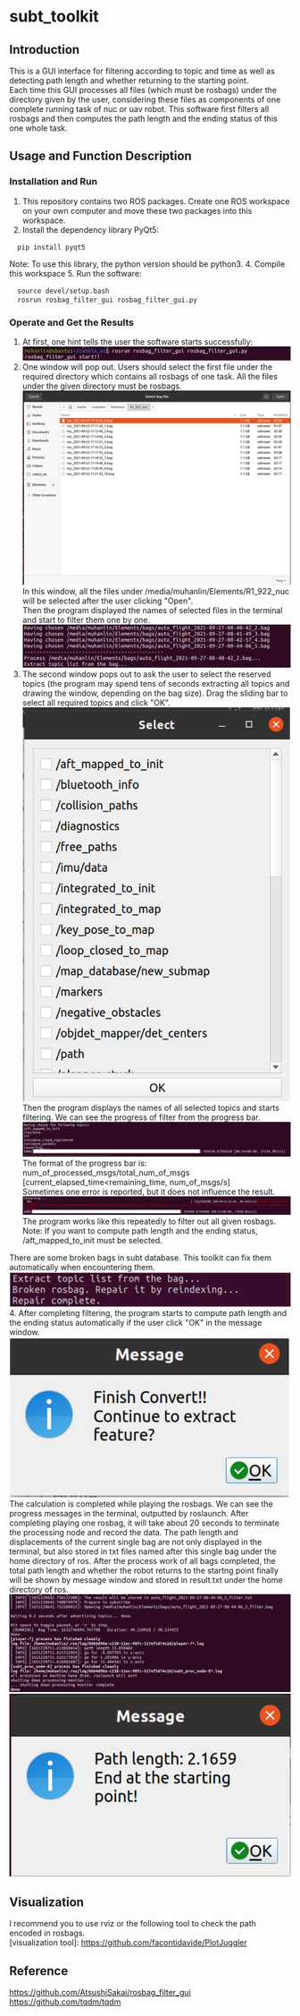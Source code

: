 # subt_toolkit
## Introduction
This is a GUI interface for filtering according to topic and time as well as detecting path length and whether returning to the starting point.   
Each time this GUI processes all files (which must be rosbags) under the directory given by the user, considering these files as components of one complete running task of nuc or uav robot. This software first filters all rosbags and then computes the path length and the ending status of this one whole task.

## Usage and Function Description
### Installation and Run
1. This repository contains two ROS packages. Create one ROS workspace on your own computer and move these two packages into this workspace.
2. Install the dependency library PyQt5:
```
  pip install pyqt5
```
Note: To use this library, the python version should be python3.
4. Compile this workspace
5. Run the software:
```
  source devel/setup.bash
  rosrun rosbag_filter_gui rosbag_filter_gui.py
```

### Operate and Get the Results
1. At first, one hint tells the user the software starts successfully:![start](image.png)
2. One window will pop out. Users should select the first file under the required directory which contains all rosbags of one task. All the files under the given directory must be rosbags. ![select bag](select_bag.PNG)
In this window, all the files under /media/muhanlin/Elements/R1_922_nuc will be selected after the user clicking "Open".    
Then the program displayed the names of selected files in the terminal and start to filter them one by one. ![selected_bags](selected_bag.PNG)
3. The second window pops out to ask the user to select the reserved topics (the program may spend tens of seconds extracting all topics and drawing the window, depending on the bag size). Drag the sliding bar to select all required topics and click "OK".    
![select_topic](select_topic.PNG)   
Then the program displays the names of all selected topics and starts filtering. We can see the progress of filter from the progress bar.    
![filter](filter.PNG)   
The format of the progress bar is: num_of_processed_msgs/total_num_of_msgs [current_elapsed_time<remaining_time, num_of_msgs/s]   
Sometimes one error is reported, but it does not influence the result.   ![err](potential_filter_err.PNG)   
The program works like this repeatedly to filter out all given rosbags.   
Note: If you want to compute path length and the ending status, /aft_mapped_to_init must be selected.         
   
There are some broken bags in subt database. This toolkit can fix them automatically when encountering them.   
![err_fix](err_fix.PNG)
4. After completing filtering, the program starts to compute path length and the ending status automatically if the user click "OK" in the message window.    
![finish_filter](finish_filter.PNG)   
The calculation is completed while playing the rosbags. We can see the progress messages in the terminal, outputted by roslaunch. After completing playing one rosbag, it will take about 20 seconds to terminate the processing node and record the data. The path length and displacements of the current single bag are not only displayed in the terminal, but also stored in txt files named after this single bag under the home directory of ros. After the process work of all bags completed, the total path length and whether the robot returns to the startng point finally will be shown by message window and stored in result.txt under the home directory of ros.   
![compute](compute_feature.PNG)   
![result](result.PNG)
## Visualization
I recommend you to use rviz or the following tool to check the path encoded in rosbags.   
[visualization tool]: https://github.com/facontidavide/PlotJuggler

## Reference
https://github.com/AtsushiSakai/rosbag_filter_gui      
https://github.com/tqdm/tqdm

